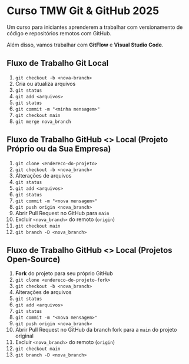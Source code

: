# Curso TMW Git & GitHub 2025

Um curso para iniciantes aprenderem a trabalhar com versionamento de código e repositórios remotos com GitHub.

Além disso, vamos trabalhar com **GitFlow** e **Visual Studio Code**.

## Fluxo de Trabalho Git Local

1. `git checkout -b <nova-branch>`
2. Cria ou atualiza arquivos
3. `git status`
4. `git add <arquivos>`
5. `git status`
6. `git commit -m "<minha mensagem>"`
7. `git checkout main`
8. `git merge nova_branch`

## Fluxo de Trabalho GitHub <> Local (Projeto Próprio ou da Sua Empresa)

1. `git clone <endereco-do-projeto>`
2. `git checkout -b <nova_branch>`
3. Alterações de arquivos
4. `git status`
5. `git add <arquivos>`
6. `git status`
7. `git commit -m "<nova mensagem>"`
8. `git push origin <nova_branch>`
9. Abrir Pull Request no GitHub para `main`
10. Excluir `<nova_branch>` do remoto (`origin`)
11. `git checkout main`
12. `git branch -D <nova_branch>`

## Fluxo de Trabalho GitHub <> Local (Projetos Open-Source)

1. **Fork** do projeto para seu próprio GitHub
2. `git clone <endereco-do-projeto-fork>`
3. `git checkout -b <nova_branch>`
4. Alterações de arquivos
5. `git status`
6. `git add <arquivos>`
7. `git status`
8. `git commit -m "<nova mensagem>"`
9. `git push origin <nova_branch>`
10. Abrir Pull Request no GitHub da branch fork para a `main` do projeto original
11. Excluir `<nova_branch>` do remoto (`origin`)
12. `git checkout main`
13. `git branch -D <nova_branch>`
